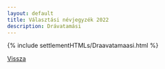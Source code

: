 ```yaml
---
layout: default
title: Választási névjegyzék 2022
description: Drávatamási
---
```


{% include settlementHTMLs/Draavatamaasi.html %}

[Vissza](./)